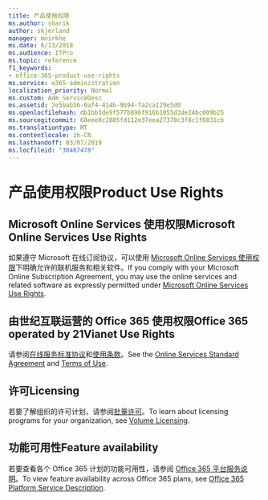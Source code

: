 ```yaml
---
title: 产品使用权限
ms.author: sharik
author: skjerland
manager: mnirkhe
ms.date: 6/13/2018
ms.audience: ITPro
ms.topic: reference
f1_keywords:
- office-365-product-use-rights
ms.service: o365-administration
localization_priority: Normal
ms.custom: Adm_ServiceDesc
ms.assetid: 2e5bab56-0af4-414b-9b94-fa2ca129e5d0
ms.openlocfilehash: db1bb3de9f577b896f916b1055d3de24bc009b25
ms.sourcegitcommit: 68eee0c2885fd112e37eea27370c3f8c1f0831cb
ms.translationtype: MT
ms.contentlocale: zh-CN
ms.lasthandoff: 03/07/2019
ms.locfileid: "30467478"
---
```

# <a name="product-use-rights"></a><span data-ttu-id="464d0-102">产品使用权限</span><span class="sxs-lookup"><span data-stu-id="464d0-102">Product Use Rights</span></span>

## <a name="microsoft-online-services-use-rights"></a><span data-ttu-id="464d0-103">Microsoft Online Services 使用权限</span><span class="sxs-lookup"><span data-stu-id="464d0-103">Microsoft Online Services Use Rights</span></span>

<span data-ttu-id="464d0-104">如果遵守 Microsoft 在线订阅协议，可以使用 [Microsoft Online Services 使用权限](https://www.microsoft.com/licensing/products/products.aspx)下明确允许的联机服务和相关软件。</span><span class="sxs-lookup"><span data-stu-id="464d0-104">If you comply with your Microsoft Online Subscription Agreement, you may use the online services and related software as expressly permitted under [Microsoft Online Services Use Rights](https://www.microsoft.com/licensing/products/products.aspx).</span></span>
  
## <a name="office-365-operated-by-21vianet-use-rights"></a><span data-ttu-id="464d0-105">由世纪互联运营的 Office 365 使用权限</span><span class="sxs-lookup"><span data-stu-id="464d0-105">Office 365 operated by 21Vianet Use Rights</span></span>

<span data-ttu-id="464d0-106">请参阅[在线服务标准协议](http://www.21vbluecloud.com/office365/O365-AgreeWebDir/)和[使用条款](http://www.21vbluecloud.com/office365/O365-TOU/)。</span><span class="sxs-lookup"><span data-stu-id="464d0-106">See the [Online Services Standard Agreement](http://www.21vbluecloud.com/office365/O365-AgreeWebDir/) and [Terms of Use](http://www.21vbluecloud.com/office365/O365-TOU/).</span></span>
  
## <a name="licensing"></a><span data-ttu-id="464d0-107">许可</span><span class="sxs-lookup"><span data-stu-id="464d0-107">Licensing</span></span>

<span data-ttu-id="464d0-108">若要了解组织的许可计划，请参阅[批量许可](https://go.microsoft.com/fwlink/?LinkId=393693)。</span><span class="sxs-lookup"><span data-stu-id="464d0-108">To learn about licensing programs for your organization, see [Volume Licensing](https://go.microsoft.com/fwlink/?LinkId=393693).</span></span>
  
## <a name="feature-availability"></a><span data-ttu-id="464d0-109">功能可用性</span><span class="sxs-lookup"><span data-stu-id="464d0-109">Feature availability</span></span>

<span data-ttu-id="464d0-110">若要查看各个 Office 365 计划的功能可用性，请参阅 [Office 365 平台服务说明](https://technet.microsoft.com/en-us/library/office-365-platform-service-description.aspx)。</span><span class="sxs-lookup"><span data-stu-id="464d0-110">To view feature availability across Office 365 plans, see [Office 365 Platform Service Description](https://technet.microsoft.com/en-us/library/office-365-platform-service-description.aspx).</span></span>
  

